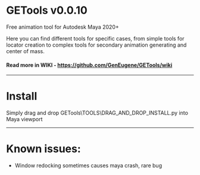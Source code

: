 # GETools v0.0.10
Free animation tool for Autodesk Maya 2020+

Here you can find different tools for specific cases, from simple tools for locator creation to complex tools for secondary animation generating and center of mass.

#### Read more in WIKI - https://github.com/GenEugene/GETools/wiki

***

# Install
Simply drag and drop GETools\TOOLS\DRAG_AND_DROP_INSTALL.py into Maya viewport

***

# Known issues:
- Window redocking sometimes causes maya crash, rare bug
